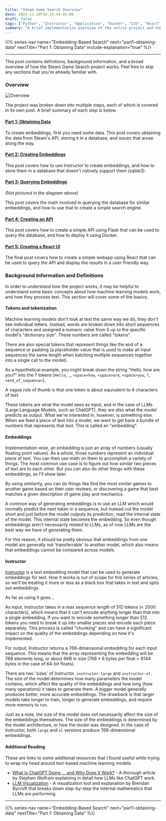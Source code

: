 ```yaml
---
title: "Steam Game Search Overview"
date: 2023-11-20T10:33:44-05:00
draft: false
tags: ["Python", "Instructor", "Application", "Docker", "CSS", "React", "Sqlite", "Machine Learning", "Embeddings"]
summary: "A brief implementation overview of the entire project and how it was put together, including definitions and background information needed to understand how it works."
---
```


{{% series-nav name="Embedding-Based Search" next="part1-obtaining-data" nextTitle="Part 1: Obtaining Data" include-explanation="true" %}}

---

This post contains definitions, background information, and a broad overview of how the Steam Game Search project works. Feel free to skip any sections that you're already familiar with.


### Overview

![Overview](../steam-embeddings-overview.png)

The project was broken down into multiple steps, each of which is covered in its own post. A brief summary of each step is below.

#### [Part 1: Obtaining Data](../part1-obtaining-data)
To create embeddings, first you need some data. This post covers obtaining the data from Steam's API, storing it in a database, and issues that arose along the way.

#### [Part 2: Creating Embeddings](../part2-creating-embeddings)
This post covers how to use Instructor to create embeddings, and how to store them in a database that doesn't natively support them (sqlite3).

#### [Part 3: Querying Embeddings](../part3-querying-embeddings)
*(Not pictured in the diagram above)*

This post covers the math involved in querying the database for similar embeddings, and how to use that to create a simple search engine.

#### [Part 4: Creating an API](../part4-create-api)
This post covers how to create a simple API using Flask that can be used to query the database, and how to deploy it using Docker.

#### [Part 5: Creating a React UI](../part5-create-webapp)
The final post covers how to create a simple webapp using React that can be used to query the API and display the results in a user-friendly way.

### Background Information and Definitions

In order to understand how the project works, it may be helpful to understand some basic concepts about how machine learning models work, and how they process text. This section will cover some of the basics.

#### Tokens and tokenization
Machine learning models don't look at text the same way we do, they don't see individual letters. Instead, words are broken down into short sequences of characters and assigned a numeric value from 0 up to the specific model's "dictionary size". These numbers are called "tokens".

There are also special tokens that represent things like the end of a sequence or padding (a placeholder value that is used to make all input sequences the same length when batching multiple sequences together into a single call to the model).

As a hypothetical example, you might break down the string "Hello, how are you?" into the 7 tokens [`Hello`, `,`, `<space>how`, `<space>are`, `<space>you`, `?`, `<end_of_sequence>`].

A vague rule of thumb is that one token is about equivalent to 4 characters of text.

These tokens are what the model sees as input, and in the case of LLMs (Large Language Models, such as ChatGPT), they are also what the model predicts as output. What we're interested in, however, is something else. When we feed a piece of text into a model, we want to get back a bundle of numbers that represents that text. This is called an "embedding".

#### Embeddings
Implementation-wise, an embedding is just an array of numbers (usually floating point values). As a whole, those numbers represent an individual piece of text. You can then use math on them to accomplish a variety of things. The most common use case is to figure out how similar two pieces of text are to each other. But you can also do other things with these embeddings, as I'll show later.

By using similarity, you can do things like find the most similar games to another game based on their user reviews, or discovering a game that best matches a given description of game play and mechanics.

A common way of generating embeddings is to use an LLM which would normally predict the next token in a sequence, but instead cut the model short and just before the model outputs its prediction, read the internal state of the model. This internal state becomes the embedding. So even though embeddings aren't necessarily related to LLMs, as of now LLMs are the best way we have of generating them.

For this reason, it should be pretty obvious that embeddings from one model are generally not 'transferrable' to another model, which also means that embeddings cannot be compared across models.

#### Instructor

[Instructor](https://huggingface.co/hkunlp/instructor-large) is a text embedding model that can be used to generate embeddings for text. How it works is out of scope for this series of articles, so we'll be treating it more or less as a black box that takes in text and spits out embeddings.

As far as using it goes...

As input, Instructor takes in a max sequence length of 512 tokens (< 2000 characters), which means that it can't encode anything longer than that into a single embedding. If you want to encode something longer than 512 tokens you need to break it up into smaller pieces and encode each piece separately. This process is called "chunking" and can have a significant impact on the quality of the embeddings depending on how it's implemented.

For output, Instructor returns a 768-dimensional embedding for each input sequence. This means that the array representing the embedding will be 768 elements long, or about 6KB in size (768 * 8 bytes per float = 6144 bytes in the case of 64-bit floats).

There are two 'sizes' of Instructor. `instructor-large` and `instructor-xl`. The size of the model determines how many parameters the model contains, which affect the quality of the embeddings and how long (how many operations) it takes to generate them. A bigger model generally produces better, more accurate embeddings. The drawback is that larger models take longer to train, longer to generate embeddings, and require more memory to run.

Just as a note, the size of the model does not necessarily affect the size of the embeddings themselves. The size of the embeddings is determined by the model architecture, or how the model was designed. In the case of Instructor, both `large` and `xl` versions produce 768-dimensional embeddings.

#### Additional Reading

These are links to some additional resources that I found useful while trying to wrap my head around text-based machine learning models.

* [What Is ChatGPT Doing … and Why Does It Work?](https://writings.stephenwolfram.com/2023/02/what-is-chatgpt-doing-and-why-does-it-work/) - A thorough article by Stephen Wolfram explaining in detail how LLMs like ChatGPT work.
* [LLM Visualization](https://bbycroft.net/llm) - A visualization tool and explanation by Brendan Bycroft that breaks down step-by-step the internal mathematics that LLMs are performing.


---

{{% series-nav name="Embedding-Based Search" next="part1-obtaining-data" nextTitle="Part 1: Obtaining Data" %}}